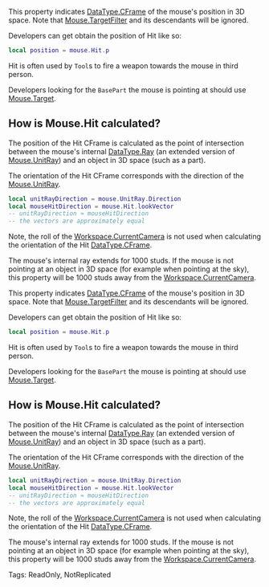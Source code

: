 This property indicates [DataType.CFrame](https://developer.roblox.com/search#stq=CFrame) of the mouse's position in 3D space. Note that [Mouse.TargetFilter](https://developer.roblox.com/api-reference/property/Mouse/TargetFilter) and its descendants will be ignored.

Developers can get obtain the position of Hit like so:

```lua
local position = mouse.Hit.p
```

Hit is often used by `Tool`s to fire a weapon towards the mouse in third person.

Developers looking for the `BasePart` the mouse is pointing at should use [Mouse.Target](https://developer.roblox.com/api-reference/property/Mouse/Target).

## How is Mouse.Hit calculated?

The position of the Hit CFrame is calculated as the point of intersection between the mouse's internal [DataType.Ray](https://developer.roblox.com/search#stq=Ray) (an extended version of [Mouse.UnitRay](https://developer.roblox.com/api-reference/property/Mouse/UnitRay)) and an object in 3D space (such as a part).

The orientation of the Hit CFrame corresponds with the direction of the [Mouse.UnitRay](https://developer.roblox.com/api-reference/property/Mouse/UnitRay).

```lua
local unitRayDirection = mouse.UnitRay.Direction
local mouseHitDirection = mouse.Hit.lookVector
-- unitRayDirection ≈ mouseHitDirection
-- the vectors are approximately equal
```

Note, the roll of the [Workspace.CurrentCamera](https://developer.roblox.com/api-reference/property/Workspace/CurrentCamera) is not used when calculating the orientation of the Hit [DataType.CFrame](https://developer.roblox.com/search#stq=CFrame).

The mouse's internal ray extends for 1000 studs. If the mouse is not pointing at an object in 3D space (for example when pointing at the sky), this property will be 1000 studs away from the [Workspace.CurrentCamera](https://developer.roblox.com/api-reference/property/Workspace/CurrentCamera).
	
This property indicates [DataType.CFrame](https://developer.roblox.com/search#stq=CFrame) of the mouse's position in 3D space. Note that [Mouse.TargetFilter](https://developer.roblox.com/api-reference/property/Mouse/TargetFilter) and its descendants will be ignored.

Developers can get obtain the position of Hit like so:

```lua
local position = mouse.Hit.p
```

Hit is often used by `Tool`s to fire a weapon towards the mouse in third person.

Developers looking for the `BasePart` the mouse is pointing at should use [Mouse.Target](https://developer.roblox.com/api-reference/property/Mouse/Target).

## How is Mouse.Hit calculated?

The position of the Hit CFrame is calculated as the point of intersection between the mouse's internal [DataType.Ray](https://developer.roblox.com/search#stq=Ray) (an extended version of [Mouse.UnitRay](https://developer.roblox.com/api-reference/property/Mouse/UnitRay)) and an object in 3D space (such as a part).

The orientation of the Hit CFrame corresponds with the direction of the [Mouse.UnitRay](https://developer.roblox.com/api-reference/property/Mouse/UnitRay).

```lua
local unitRayDirection = mouse.UnitRay.Direction
local mouseHitDirection = mouse.Hit.lookVector
-- unitRayDirection ≈ mouseHitDirection
-- the vectors are approximately equal
```

Note, the roll of the [Workspace.CurrentCamera](https://developer.roblox.com/api-reference/property/Workspace/CurrentCamera) is not used when calculating the orientation of the Hit [DataType.CFrame](https://developer.roblox.com/search#stq=CFrame).

The mouse's internal ray extends for 1000 studs. If the mouse is not pointing at an object in 3D space (for example when pointing at the sky), this property will be 1000 studs away from the [Workspace.CurrentCamera](https://developer.roblox.com/api-reference/property/Workspace/CurrentCamera).

Tags: ReadOnly, NotReplicated